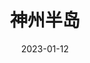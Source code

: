 ---
date: 2023-01-12
featured_image: 2021_05_25_12_20_IMG_1294.JPG
title: 神州半岛
#type: gallery
sort_by: Name
resources:
  - src: 2021_01_27_08_26_IMG_0079.JPG
    title: 海边散步
  - src: 2021_01_26_10_00_IMG_0073.JPG
    title: 酒店一角
  - src: 2021_01_27_08_21_IMG_0077.JPG
    title: "海边秋千"
  - src: 2022_01_29_15_37_IMG_4007.JPG
    title: "海边"
  - src: 2021_02_05_17_52_IMG_0244.JPG
    title: 三亚火车站.
  - src: 2021_01_28_11_29_IMG_0100.JPG
    title: 我在小小的水池里，挖呀挖呀挖.
  - src: 2021_01_29_15_06_IMG_0111.JPG
    title: 神州半岛灯塔.
---